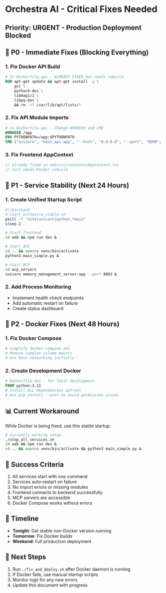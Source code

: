# Orchestra AI - Critical Fixes Needed
## Priority: URGENT - Production Deployment Blocked

## 🚨 P0 - Immediate Fixes (Blocking Everything)

### 1. Fix Docker API Build
```dockerfile
# In Dockerfile.api - ALREADY FIXED but needs rebuild
RUN apt-get update && apt-get install -y \
    gcc \
    python3-dev \
    libmagic1 \
    libpq-dev \
    && rm -rf /var/lib/apt/lists/*
```

### 2. Fix API Module Imports
```dockerfile
# In Dockerfile.api - Change WORKDIR and CMD
WORKDIR /app
ENV PYTHONPATH=/app:$PYTHONPATH
CMD ["uvicorn", "main_api:app", "--host", "0.0.0.0", "--port", "8000", "--reload"]
```

### 3. Fix Frontend AppContext
```typescript
// Already fixed in web/src/contexts/AppContext.tsx
// Just needs Docker rebuild
```

## 🔧 P1 - Service Stability (Next 24 Hours)

### 1. Create Unified Startup Script
```bash
#!/bin/bash
# start_orchestra_stable.sh
pkill -f "vite|uvicorn|python.*main"
sleep 2

# Start frontend
cd web && npm run dev &

# Start API
cd .. && source venv/bin/activate
python3 main_simple.py &

# Start MCP
cd mcp_servers
uvicorn memory_management_server:app --port 8003 &
```

### 2. Add Process Monitoring
- Implement health check endpoints
- Add automatic restart on failure
- Create status dashboard

## 🐳 P2 - Docker Fixes (Next 48 Hours)

### 1. Fix Docker Compose
```yaml
# Simplify docker-compose.yml
# Remove complex volume mounts
# Use host networking initially
```

### 2. Create Development Docker
```dockerfile
# Dockerfile.dev - for local development
FROM python:3.11
# Install ALL dependencies upfront
# Use pip install --user to avoid permission issues
```

## 📊 Current Workaround

While Docker is being fixed, use this stable startup:

```bash
# Currently working setup
./stop_all_services.sh
cd web && npm run dev &
cd .. && source venv/bin/activate && python3 main_simple.py &
```

## 🎯 Success Criteria

1. All services start with one command
2. Services auto-restart on failure
3. No import errors or missing modules
4. Frontend connects to backend successfully
5. MCP servers are accessible
6. Docker Compose works without errors

## 📅 Timeline

- **Tonight**: Get stable non-Docker version running
- **Tomorrow**: Fix Docker builds
- **Weekend**: Full production deployment

## 🚀 Next Steps

1. Run `./fix_and_deploy.sh` after Docker daemon is running
2. If Docker fails, use manual startup scripts
3. Monitor logs for any new errors
4. Update this document with progress 
